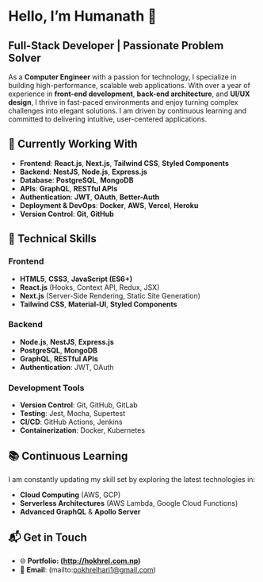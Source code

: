 # Hello, I’m Humanath 👋

## Full-Stack Developer | Passionate Problem Solver

As a **Computer Engineer** with a passion for technology, I specialize in building high-performance, scalable web applications. With over a year of experience in **front-end development**, **back-end architecture**, and **UI/UX design**, I thrive in fast-paced environments and enjoy turning complex challenges into elegant solutions. I am driven by continuous learning and committed to delivering intuitive, user-centered applications.

## 💼 Currently Working With

* **Frontend**: **React.js**, **Next.js**, **Tailwind CSS**, **Styled Components**
* **Backend**: **NestJS**, **Node.js**, **Express.js**
* **Database**: **PostgreSQL**, **MongoDB**
* **APIs**: **GraphQL**, **RESTful APIs**
* **Authentication**: **JWT**, **OAuth**, **Better-Auth**
* **Deployment & DevOps**: **Docker**, **AWS**, **Vercel**, **Heroku**
* **Version Control**: **Git**, **GitHub**

## 🔧 Technical Skills

### Frontend

* **HTML5**, **CSS3**, **JavaScript (ES6+)**
* **React.js** (Hooks, Context API, Redux, JSX)
* **Next.js** (Server-Side Rendering, Static Site Generation)
* **Tailwind CSS**, **Material-UI**, **Styled Components**

### Backend

* **Node.js**, **NestJS**, **Express.js**
* **PostgreSQL**, **MongoDB**
* **GraphQL**, **RESTful APIs**
* **Authentication**: JWT, OAuth

### Development Tools

* **Version Control**: Git, GitHub, GitLab
* **Testing**: Jest, Mocha, Supertest
* **CI/CD**: GitHub Actions, Jenkins
* **Containerization**: Docker, Kubernetes

## 📚 Continuous Learning

I am constantly updating my skill set by exploring the latest technologies in:

* **Cloud Computing** (AWS, GCP)
* **Serverless Architectures** (AWS Lambda, Google Cloud Functions)
* **Advanced GraphQL** & **Apollo Server**

## 📬 Get in Touch

* 🌐 **Portfolio: (http://hokhrel.com.np)** 
* 📩 **Email**: (mailto:pokhrelhari1@gmail.com)
